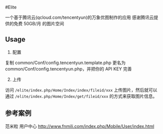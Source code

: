 #Elite

一个基于腾讯云(qcloud.com/tencentyun)的万象优图制作的应用
感谢腾讯云提供的免费 50GB/月 的图片空间

## Usage
1. 配置

复制 common/Conf/config.tencentyun.template.php 更名为 common/Conf/config.tencentyun.php，并把你的 API KEY 完善

2. 上传

访问 `/elite/index.php/Home/Index/index/fileid/xxx` 上传图片，然后就可以通过 `/elite/index.php/Home/Index/get/fileid/xxx` 的方式来获取图片信息。

## 参考案例
范米粒 用户中心 http://www.fnmili.com/index.php/Mobile/User/index.html
